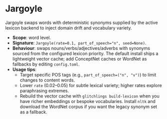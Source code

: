 # Jargoyle

Jargoyle swaps words with deterministic synonyms supplied by the active lexicon backend to inject domain drift and vocabulary variety.

- **Scope**: word level.
- **Signature**: `Jargoyle(rate=0.1, part_of_speech="n", seed=None)`.
- **Behaviour**: swaps nouns/verbs/adjectives/adverbs with synonyms sourced from the configured lexicon priority. The default install ships a lightweight vector cache; add ConceptNet caches or WordNet as fallbacks by editing `config.toml`.
- **Usage tips**:
  - Target specific POS tags (e.g., `part_of_speech=("n", "v")`) to limit changes to content words.
  - Lower `rate` (0.02–0.05) for subtle lexical variety; higher rates explore paraphrasing extremes.
  - Rebuild the vector cache with `glitchlings build-lexicon` when you have richer embeddings or bespoke vocabularies. Install `nltk` and download the WordNet corpus if you want the legacy synonym set as a fallback.
